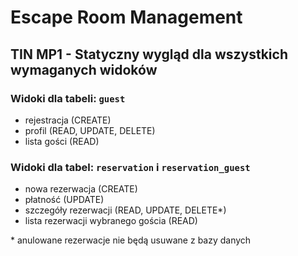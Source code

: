 # Escape Room Management

## TIN MP1 - Statyczny wygląd dla wszystkich wymaganych widoków

### Widoki dla tabeli: `guest`

* rejestracja (CREATE)
* profil (READ, UPDATE, DELETE)
* lista gości (READ)

### Widoki dla tabel: `reservation` i `reservation_guest`

* nowa rezerwacja (CREATE)
* płatność (UPDATE)
* szczegóły rezerwacji (READ, UPDATE, DELETE*)
* lista rezerwacji wybranego gościa (READ)

\* anulowane rezerwacje nie będą usuwane z bazy danych
